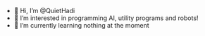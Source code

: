 - 👋 Hi, I’m @QuietHadi
- 👀 I’m interested in programming AI, utility programs and robots!
- 🌱 I’m currently learning nothing at the moment
